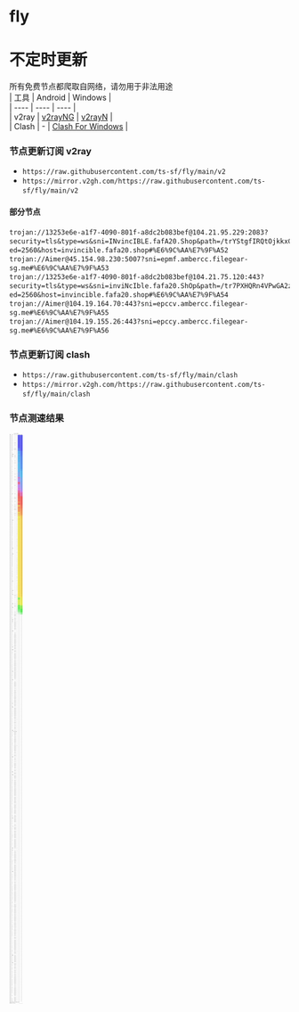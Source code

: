 # fly
# 不定时更新
所有免费节点都爬取自网络，请勿用于非法用途  
|  工具  | Android  | Windows  |  
|  ----  | ----   | ----  |  
| v2ray  | [v2rayNG](https://github.com/2dust/v2rayNG/releases) | [v2rayN](https://github.com/2dust/v2rayN/releases) |  
| Clash  | - | [Clash For Windows](https://github.com/2dust/clashN/releases) | 
  
### 节点更新订阅  v2ray
- `https://raw.githubusercontent.com/ts-sf/fly/main/v2`  
- `https://mirror.v2gh.com/https://raw.githubusercontent.com/ts-sf/fly/main/v2`  

#### 部分节点  
``` 
trojan://13253e6e-a1f7-4090-801f-a8dc2b083bef@104.21.95.229:2083?security=tls&type=ws&sni=INvincIBLE.fafA20.Shop&path=/trYStgfIRQtOjkkxCQ/MTI5LjE1OS44NC43MQ==?ed=2560&host=invincible.fafa20.shop#%E6%9C%AA%E7%9F%A52
trojan://Aimer@45.154.98.230:5007?sni=epmf.ambercc.filegear-sg.me#%E6%9C%AA%E7%9F%A53
trojan://13253e6e-a1f7-4090-801f-a8dc2b083bef@104.21.75.120:443?security=tls&type=ws&sni=inviNcIble.fafa20.ShOp&path=/tr7PXHQRn4VPwGA2zY/c2hpcmVuLnlhZW1pa28uZ2dmZi5uZXQ=?ed=2560&host=invincible.fafa20.shop#%E6%9C%AA%E7%9F%A54
trojan://Aimer@104.19.164.70:443?sni=epccv.ambercc.filegear-sg.me#%E6%9C%AA%E7%9F%A55
trojan://Aimer@104.19.155.26:443?sni=epccy.ambercc.filegear-sg.me#%E6%9C%AA%E7%9F%A56
```
### 节点更新订阅  clash
- `https://raw.githubusercontent.com/ts-sf/fly/main/clash`  
- `https://mirror.v2gh.com/https://raw.githubusercontent.com/ts-sf/fly/main/clash`  

### 节点测速结果
![image](traffic.png)
